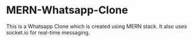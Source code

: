 # MERN-Whatsapp-Clone
This is a Whatsapp Clone which is created using MERN stack. It also uses socket.io for real-time messaging.
